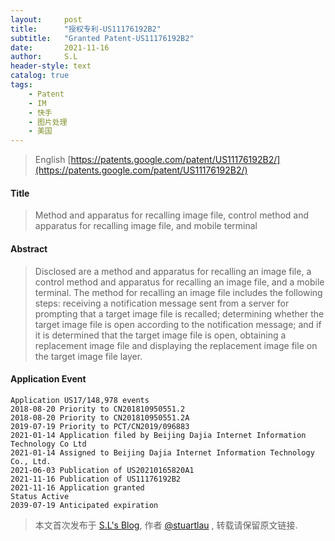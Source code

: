```yaml
---
layout:     post
title:      "授权专利-US11176192B2"
subtitle:   "Granted Patent-US11176192B2"
date:       2021-11-16
author:     S.L
header-style: text
catalog: true
tags:
    - Patent
    - IM
    - 快手
    - 图片处理
    - 美国
---
```

> English [https://patents.google.com/patent/US11176192B2/](https://patents.google.com/patent/US11176192B2/)

#### Title
> Method and apparatus for recalling image file, control method and apparatus for recalling image file, and mobile terminal


#### Abstract
> Disclosed are a method and apparatus for recalling an image file, a control method and apparatus for recalling an image file, and a mobile terminal. The method for recalling an image file includes the following steps: receiving a notification message sent from a server for prompting that a target image file is recalled; determining whether the target image file is open according to the notification message; and if it is determined that the target image file is open, obtaining a replacement image file and displaying the replacement image file on the target image file layer.



#### Application Event
```
Application US17/148,978 events 
2018-08-20 Priority to CN201810950551.2
2018-08-20 Priority to CN201810950551.2A
2019-07-19 Priority to PCT/CN2019/096883
2021-01-14 Application filed by Beijing Dajia Internet Information Technology Co Ltd
2021-01-14 Assigned to Beijing Dajia Internet Information Technology Co., Ltd.
2021-06-03 Publication of US20210165820A1
2021-11-16 Publication of US11176192B2
2021-11-16 Application granted
Status Active
2039-07-19 Anticipated expiration
```
> 本文首次发布于 [S.L's Blog](https://liushuo.me), 作者 [@stuartlau](http://github.com/stuartlau) ,
转载请保留原文链接.
